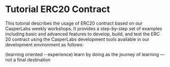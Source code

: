 Tutorial ERC20 Contract
=======================

This tutorial describes the usage of ERC20 contract based on our CasperLabs weekly workshops. It provides a step-by-step set of examples including basic and advanced features to develop, build, and test the ERC 20 contract using the CasperLabs development tools available in our development environment as follows:
<!--(based on the workshop given by Medha Parlikar)-->

(learning oriented --experience) learn by doing as the journey of
learning — not a final destination
